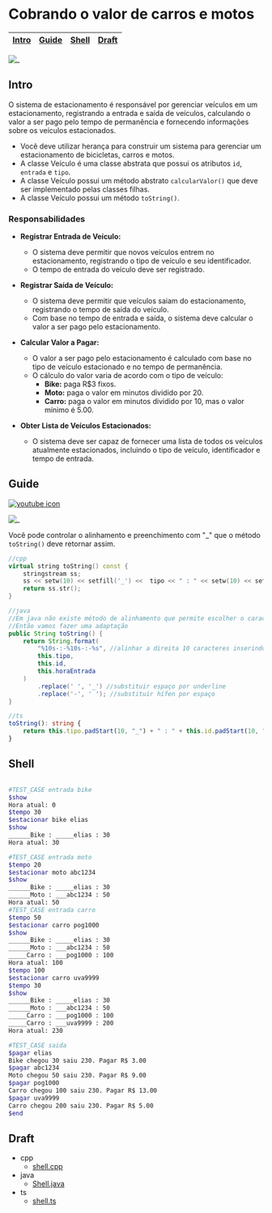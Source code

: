 # Cobrando o valor de carros e motos

<!-- toch -->
[Intro](#intro) | [Guide](#guide) | [Shell](#shell) | [Draft](#draft)
-- | -- | -- | --
<!-- toch -->

![_](https://raw.githubusercontent.com/qxcodepoo/arcade/master/base/estacionamento/cover.jpg)

## Intro

O sistema de estacionamento é responsável por gerenciar veículos em um estacionamento, registrando a entrada e saída de veículos, calculando o valor a ser pago pelo tempo de permanência e fornecendo informações sobre os veículos estacionados.

- Você deve utilizar herança para construir um sistema para gerenciar um estacionamento de bicicletas, carros e motos.
- A classe Veículo é uma classe abstrata que possui os atributos `id`, `entrada` e `tipo`.
- A classe Veículo possui um método abstrato `calcularValor()` que deve ser implementado pelas classes filhas.
- A classe Veículo possui um método `toString()`.

### Responsabilidades

- **Registrar Entrada de Veículo:**
  - O sistema deve permitir que novos veículos entrem no estacionamento, registrando o tipo de veículo e seu identificador.
  - O tempo de entrada do veículo deve ser registrado.

- **Registrar Saída de Veículo:**
  - O sistema deve permitir que veículos saiam do estacionamento, registrando o tempo de saída do veículo.
  - Com base no tempo de entrada e saída, o sistema deve calcular o valor a ser pago pelo estacionamento.

- **Calcular Valor a Pagar:**
  - O valor a ser pago pelo estacionamento é calculado com base no tipo de veículo estacionado e no tempo de permanência.
  - O cálculo do valor varia de acordo com o tipo de veículo:
    - **Bike:** paga R$3 fixos.
    - **Moto:** paga o valor em minutos dividido por 20.
    - **Carro:** paga o valor em minutos dividido por 10, mas o valor mínimo é 5.00.

- **Obter Lista de Veículos Estacionados:**
  - O sistema deve ser capaz de fornecer uma lista de todos os veículos atualmente estacionados, incluindo o tipo de veículo, identificador e tempo de entrada.

## Guide
[![youtube icon](https://raw.githubusercontent.com/qxcodepoo/arcade/master/base/estacionamento/../yousolver.png)](https://youtu.be/PBabGC5nlPE?si=NgkxkLArCDVx52fJ)

![_](https://raw.githubusercontent.com/qxcodepoo/arcade/master/base/estacionamento/diagrama.png)

Você pode controlar o alinhamento e preenchimento com "_" que o método `toString()` deve retornar assim.

```cpp
//cpp
virtual string toString() const {
    stringstream ss;
    ss << setw(10) << setfill('_') <<  tipo << " : " << setw(10) << setfill('_') << id << " : " << entrada;
    return ss.str();
}
```

```java
//java
//Em java não existe método de alinhamento que permite escolher o caracter de preenchimento
//Então vamos fazer uma adaptação
public String toString() {
    return String.format(
        "%10s-:-%10s-:-%s", //alinhar a direita 10 caracteres inserindo espaços
        this.tipo,
        this.id,
        this.horaEntrada
    )
        .replace(' ', '_') //substituir espaço por underline
        .replace('-', ' '); //substituir hífen por espaço
}
```

```ts
//ts
toString(): string {
    return this.tipo.padStart(10, "_") + " : " + this.id.padStart(10, "_") + " : " + this.entrada;
}
```

## Shell

```sh

#TEST_CASE entrada bike
$show
Hora atual: 0
$tempo 30
$estacionar bike elias
$show
______Bike : _____elias : 30
Hora atual: 30

#TEST_CASE entrada moto
$tempo 20
$estacionar moto abc1234
$show
______Bike : _____elias : 30
______Moto : ___abc1234 : 50
Hora atual: 50
#TEST_CASE entrada carro
$tempo 50
$estacionar carro pog1000
$show
______Bike : _____elias : 30
______Moto : ___abc1234 : 50
_____Carro : ___pog1000 : 100
Hora atual: 100
$tempo 100
$estacionar carro uva9999
$tempo 30
$show
______Bike : _____elias : 30
______Moto : ___abc1234 : 50
_____Carro : ___pog1000 : 100
_____Carro : ___uva9999 : 200
Hora atual: 230

#TEST_CASE saida
$pagar elias
Bike chegou 30 saiu 230. Pagar R$ 3.00
$pagar abc1234
Moto chegou 50 saiu 230. Pagar R$ 9.00
$pagar pog1000
Carro chegou 100 saiu 230. Pagar R$ 13.00
$pagar uva9999
Carro chegou 200 saiu 230. Pagar R$ 5.00
$end
```

## Draft

<!-- links .cache/draft -->
- cpp
  - [shell.cpp](https://github.com/qxcodepoo/arcade/blob/master/base/estacionamento/.cache/draft/cpp/shell.cpp)
- java
  - [Shell.java](https://github.com/qxcodepoo/arcade/blob/master/base/estacionamento/.cache/draft/java/Shell.java)
- ts
  - [shell.ts](https://github.com/qxcodepoo/arcade/blob/master/base/estacionamento/.cache/draft/ts/shell.ts)
<!-- links -->
